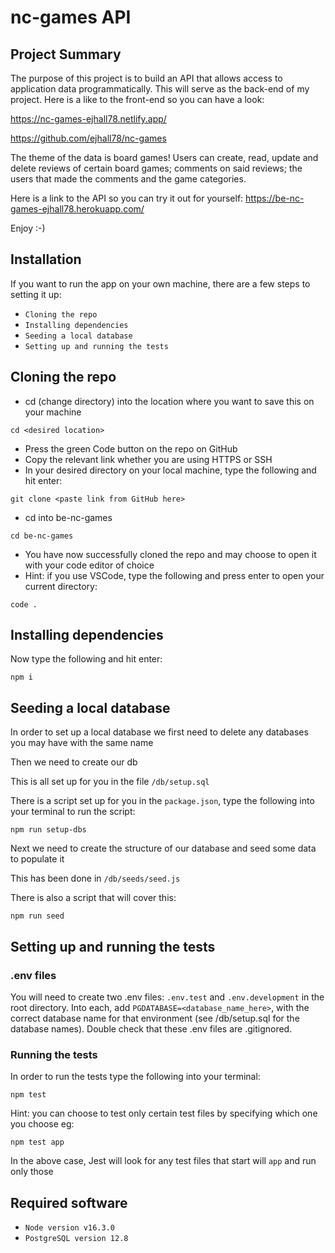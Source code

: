 # nc-games API

## Project Summary

The purpose of this project is to build an API that allows access to application data programmatically. This will serve as the back-end of my project. Here is a like to the front-end so you can have a look:

https://nc-games-ejhall78.netlify.app/

https://github.com/ejhall78/nc-games

The theme of the data is board games! Users can create, read, update and delete reviews of certain board games; comments on said reviews; the users that made the comments and the game categories.

Here is a link to the API so you can try it out for yourself: https://be-nc-games-ejhall78.herokuapp.com/

Enjoy :-)

## Installation

If you want to run the app on your own machine, there are a few steps to setting it up:

- `Cloning the repo`
- `Installing dependencies`
- `Seeding a local database`
- `Setting up and running the tests`

## Cloning the repo

- cd (change directory) into the location where you want to save this on your machine

```
cd <desired location>
```

- Press the green Code button on the repo on GitHub
- Copy the relevant link whether you are using HTTPS or SSH
- In your desired directory on your local machine, type the following and hit enter:

```
git clone <paste link from GitHub here>
```

- cd into be-nc-games

```
cd be-nc-games
```

- You have now successfully cloned the repo and may choose to open it with your code editor of choice
- Hint: if you use VSCode, type the following and press enter to open your current directory:

```
code .
```

## Installing dependencies

Now type the following and hit enter:

```
npm i
```

## Seeding a local database

In order to set up a local database we first need to delete any databases you may have with the same name

Then we need to create our db

This is all set up for you in the file `/db/setup.sql`

There is a script set up for you in the `package.json`, type the following into your terminal to run the script:

```
npm run setup-dbs
```

Next we need to create the structure of our database and seed some data to populate it

This has been done in `/db/seeds/seed.js`

There is also a script that will cover this:

```
npm run seed
```

## Setting up and running the tests

### .env files

You will need to create two .env files: `.env.test` and `.env.development` in the root directory. Into each, add `PGDATABASE=<database_name_here>`, with the correct database name for that environment (see /db/setup.sql for the database names). Double check that these .env files are .gitignored.

### Running the tests

In order to run the tests type the following into your terminal:

```
npm test
```

Hint: you can choose to test only certain test files by specifying which one you choose eg:

```
npm test app
```

In the above case, Jest will look for any test files that start will `app` and run only those

## Required software

- `Node version v16.3.0`
- `PostgreSQL version 12.8`
